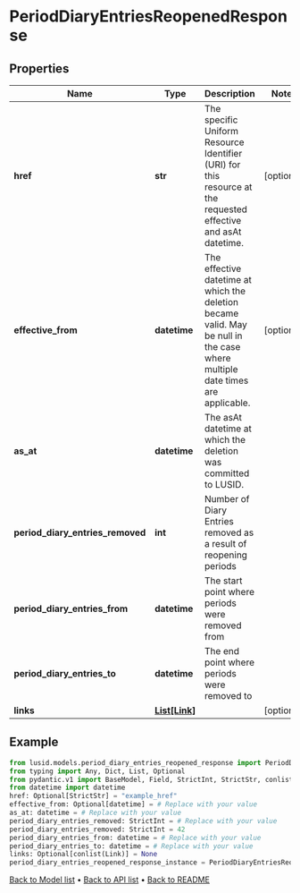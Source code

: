 # PeriodDiaryEntriesReopenedResponse

## Properties
Name | Type | Description | Notes
------------ | ------------- | ------------- | -------------
**href** | **str** | The specific Uniform Resource Identifier (URI) for this resource at the requested effective and asAt datetime. | [optional] 
**effective_from** | **datetime** | The effective datetime at which the deletion became valid. May be null in the case where multiple date times are applicable. | [optional] 
**as_at** | **datetime** | The asAt datetime at which the deletion was committed to LUSID. | 
**period_diary_entries_removed** | **int** | Number of Diary Entries removed as a result of reopening periods | 
**period_diary_entries_from** | **datetime** | The start point where periods were removed from | 
**period_diary_entries_to** | **datetime** | The end point where periods were removed to | 
**links** | [**List[Link]**](Link.md) |  | [optional] 
## Example

```python
from lusid.models.period_diary_entries_reopened_response import PeriodDiaryEntriesReopenedResponse
from typing import Any, Dict, List, Optional
from pydantic.v1 import BaseModel, Field, StrictInt, StrictStr, conlist
from datetime import datetime
href: Optional[StrictStr] = "example_href"
effective_from: Optional[datetime] = # Replace with your value
as_at: datetime = # Replace with your value
period_diary_entries_removed: StrictInt = # Replace with your value
period_diary_entries_removed: StrictInt = 42
period_diary_entries_from: datetime = # Replace with your value
period_diary_entries_to: datetime = # Replace with your value
links: Optional[conlist(Link)] = None
period_diary_entries_reopened_response_instance = PeriodDiaryEntriesReopenedResponse(href=href, effective_from=effective_from, as_at=as_at, period_diary_entries_removed=period_diary_entries_removed, period_diary_entries_from=period_diary_entries_from, period_diary_entries_to=period_diary_entries_to, links=links)

```

[Back to Model list](../README.md#documentation-for-models) &#8226; [Back to API list](../README.md#documentation-for-api-endpoints) &#8226; [Back to README](../README.md)


